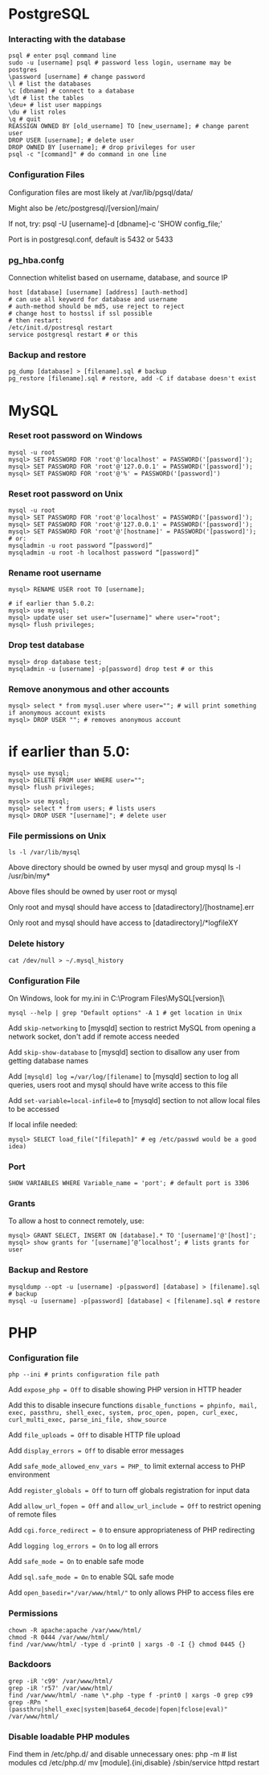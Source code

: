 # PostgreSQL

### Interacting with the database
	psql # enter psql command line
	sudo -u [username] psql # password less login, username may be postgres
	\password [username] # change password
	\l # list the databases
	\c [dbname] # connect to a database
	\dt # list the tables
	\deu+ # list user mappings
	\du # list roles
	\q # quit
	REASSIGN OWNED BY [old_username] TO [new_username]; # change parent user
	DROP USER [username]; # delete user
	DROP OWNED BY [username]; # drop privileges for user
	psql -c "[command]" # do command in one line


### Configuration Files
Configuration files are most likely at /var/lib/pgsql/data/

Might also be /etc/postgresql/[version]/main/

If not, try:
	psql -U [username]-d [dbname]-c 'SHOW config_file;'

Port is in postgresql.conf, default is 5432 or 5433


### pg_hba.confg
Connection whitelist based on username, database, and source IP

	host [database] [username] [address] [auth-method]
	# can use all keyword for database and username
	# auth-method should be md5, use reject to reject
	# change host to hostssl if ssl possible
	# then restart:
	/etc/init.d/postresql restart
	service postgresql restart # or this


### Backup and restore
	pg_dump [database] > [filename].sql # backup
	pg_restore [filename].sql # restore, add -C if database doesn't exist


# MySQL
### Reset root password on Windows
	mysql -u root
	mysql> SET PASSWORD FOR 'root'@'localhost' = PASSWORD('[password]');
	mysql> SET PASSWORD FOR 'root'@'127.0.0.1' = PASSWORD('[password]');
	mysql> SET PASSWORD FOR 'root'@'%' = PASSWORD('[password]') 


### Reset root password on Unix
	mysql -u root
	mysql> SET PASSWORD FOR 'root'@'localhost' = PASSWORD('[password]');
	mysql> SET PASSWORD FOR 'root'@'127.0.0.1' = PASSWORD('[password]');
	mysql> SET PASSWORD FOR 'root'@'[hostname]' = PASSWORD('[password]');
	# or:
	mysqladmin -u root password “[password]”
	mysqladmin -u root -h localhost password “[password]”


### Rename root username
	mysql> RENAME USER root TO [username];
	
	# if earlier than 5.0.2:
	mysql> use mysql;
	mysql> update user set user="[username]" where user="root";
	mysql> flush privileges;


### Drop test database
	mysql> drop database test;
	mysqladmin -u [username] -p[password] drop test # or this


### Remove anonymous and other accounts
	mysql> select * from mysql.user where user=""; # will print something if anonymous account exists
	mysql> DROP USER ""; # removes anonymous account

# if earlier than 5.0:
	mysql> use mysql;
	mysql> DELETE FROM user WHERE user="";
	mysql> flush privileges;
	
	mysql> use mysql;
	mysql> select * from users; # lists users
	mysql> DROP USER "[username]"; # delete user


### File permissions on Unix
	ls -l /var/lib/mysql

Above directory should be owned by user mysql and group mysql
	ls -l /usr/bin/my*

Above files should be owned by user root or mysql

Only root and mysql should have access to [datadirectory]/[hostname].err

Only root and mysql should have access to [datadirectory]/*logfileXY


### Delete history
	cat /dev/null > ~/.mysql_history


### Configuration File

On Windows, look for my.ini in  C:\Program Files\MySQL\[version]\


	mysql --help | grep "Default options" -A 1 # get location in Unix


Add `skip-networking` to [mysqld] section to restrict MySQL from opening a network socket, don't add if remote access needed

Add `skip-show-database` to [mysqld] section to disallow any user from getting database names

Add `[mysqld] log =/var/log/[filename]` to [mysqld] section to log all queries, users root and mysql should have write access to this file

Add `set-variable=local-infile=0` to [mysqld] section to not allow local files to be accessed

If local infile needed:

	mysql> SELECT load_file("[filepath]" # eg /etc/passwd would be a good idea)



### Port
	SHOW VARIABLES WHERE Variable_name = 'port'; # default port is 3306


### Grants

To allow a host to connect remotely, use:

	mysql> GRANT SELECT, INSERT ON [database].* TO '[username]'@'[host]';
	mysql> show grants for ‘[username]’@’localhost’; # lists grants for user


### Backup and Restore
	mysqldump --opt -u [username] -p[password] [database] > [filename].sql # backup
	mysql -u [username] -p[password] [database] < [filename].sql # restore


# PHP

### Configuration file
	php --ini # prints configuration file path

Add `expose_php = Off` to disable showing PHP version in HTTP header

Add this to disable insecure functions `disable_functions = phpinfo, mail, exec, passthru, shell_exec, system, proc_open, popen, curl_exec, curl_multi_exec, parse_ini_file, show_source`

Add `file_uploads = Off` to disable HTTP file upload

Add `display_errors = Off` to disable error messages

Add `safe_mode_allowed_env_vars = PHP_` to limit external access to PHP environment

Add `register_globals = Off` to turn off globals registration for input data

Add `allow_url_fopen = Off` and `allow_url_include = Off` to restrict opening of remote files

Add `cgi.force_redirect = 0` to ensure appropriateness of PHP redirecting

Add `logging log_errors = On` to log all errors

Add `safe_mode = On` to enable safe mode

Add `sql.safe_mode = On` to enable SQL safe mode

Add `open_basedir="/var/www/html/"` to only allows PHP to access files ere


### Permissions
	chown -R apache:apache /var/www/html/
	chmod -R 0444 /var/www/html/
	find /var/www/html/ -type d -print0 | xargs -0 -I {} chmod 0445 {}


### Backdoors
	grep -iR 'c99' /var/www/html/
	grep -iR 'r57' /var/www/html/
	find /var/www/html/ -name \*.php -type f -print0 | xargs -0 grep c99
	grep -RPn "(passthru|shell_exec|system|base64_decode|fopen|fclose|eval)" /var/www/html/


### Disable loadable PHP modules

Find them in /etc/php.d/ and disable unnecessary ones:
	php -m # list modules
	cd /etc/php.d/
	mv [module].{ini,disable}
	/sbin/service httpd restart


